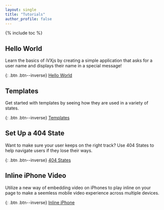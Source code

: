 ```yaml
---
layout: single
title: "Tutorials"
author_profile: false
---
```


{% include toc %}

## Hello World

Learn the basics of iVXjs by creating a simple application that 
asks for a user name and displays their name in a special message!



{: .btn .btn--inverse}
[Hello World](https://influencetech.github.io/ivx-js/developer/tutorial.hello-world)

## Templates

Get started with templates by seeing how they are used in 
a variety of states.

{: .btn .btn--inverse}
[Templates](https://influencetech.github.io/ivx-js/developer/tutorial.templates)

## Set Up a 404 State

Want to make sure your user keeps on the right track? Use 404 States
to help navigate users if they lose their ways.

{: .btn .btn--inverse}
[404 States](https://influencetech.github.io/ivx-js/developer/tutorial.set-up-a-404-state)


## Inline iPhone Video

Utilize a new way of embedding video on iPhones to play inline 
on your page to make a seemless mobile video experience across 
multiple devices.

{: .btn .btn--inverse}
[Inline iPhone](https://influencetech.github.io/ivx-js/developer/tutorial.video.iphone-inline)
